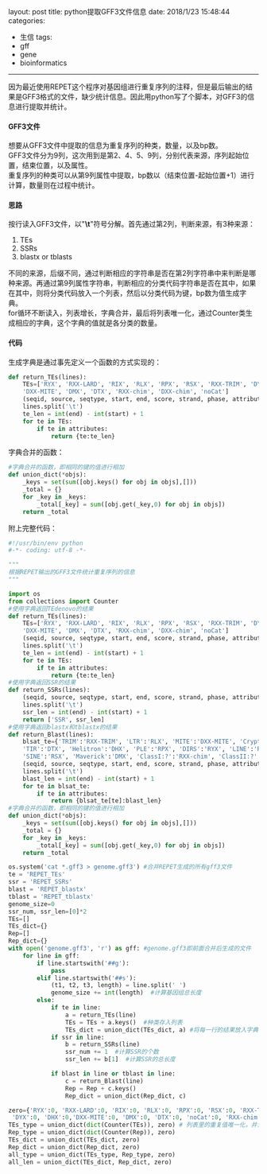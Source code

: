 
layout: post
title: python提取GFF3文件信息
date: 2018/1/23 15:48:44
categories:
- 生信
tags:
- gff
- gene
- bioinformatics
---

因为最近使用REPET这个程序对基因组进行重复序列的注释，但是最后输出的结果是GFF3格式的文件，缺少统计信息。因此用python写了个脚本，对GFF3的信息进行提取并统计。

#### GFF3文件
想要从GFF3文件中提取的信息为重复序列的种类，数量，以及bp数。  
GFF3文件分为9列，这次用到是第2、4、5、9列，分别代表来源，序列起始位置，结束位置，以及属性。  
重复序列的种类可以从第9列属性中提取，bp数以（结束位置-起始位置+1）进行计算，数量则在过程中统计。

#### 思路
按行读入GFF3文件，以"**\t**"符号分解。首先通过第2列，判断来源，有3种来源：  
1. TEs
2. SSRs
3. blastx or tblasts

不同的来源，后缀不同，通过判断相应的字符串是否在第2列字符串中来判断是哪种来源。再通过第9列属性字符串，判断相应的分类代码字符串是否在其中，如果在其中，则将分类代码放入一个列表，然后以分类代码为键，bp数为值生成字典。  
for循环不断读入，列表增长，字典合并，最后将列表唯一化，通过Counter类生成相应的字典，这个字典的值就是各分类的数量。  

#### 代码
生成字典是通过事先定义一个函数的方式实现的：  
```python
def return_TEs(lines):
    TEs=['RYX', 'RXX-LARD', 'RIX', 'RLX', 'RPX', 'RSX', 'RXX-TRIM', 'DYX', 'DHX',
    'DXX-MITE', 'DMX', 'DTX', 'RXX-chim', 'DXX-chim', 'noCat']
    (seqid, source, seqtype, start, end, score, strand, phase, attributes) =\
	lines.split('\t')
    te_len = int(end) - int(start) + 1
    for te in TEs:
        if te in attributes:
            return {te:te_len}

```

字典合并的函数：  
```python
#字典合并的函数，即相同的键的值进行相加
def union_dict(*objs):
    _keys = set(sum([obj.keys() for obj in objs],[]))
    _total = {}
    for _key in _keys:
        _total[_key] = sum([obj.get(_key,0) for obj in objs])
    return _total

```

附上完整代码：  
```python
#!/usr/bin/env python
#-*- coding: utf-8 -*-

"""
根据REPET输出的GFF3文件统计重复序列的信息
"""

import os
from collections import Counter
#使用字典返回TEdenovo的结果
def return_TEs(lines):
    TEs=['RYX', 'RXX-LARD', 'RIX', 'RLX', 'RPX', 'RSX', 'RXX-TRIM', 'DYX', 'DHX',
    'DXX-MITE', 'DMX', 'DTX', 'RXX-chim', 'DXX-chim', 'noCat']
    (seqid, source, seqtype, start, end, score, strand, phase, attributes) =\
	lines.split('\t')
    te_len = int(end) - int(start) + 1
    for te in TEs:
        if te in attributes:
            return {te:te_len}
#使用字典返回SSR的结果
def return_SSRs(lines):
    (seqid, source, seqtype, start, end, score, strand, phase, attributes) =\
	lines.split('\t')
    ssr_len = int(end) - int(start) + 1
    return ['SSR', ssr_len]
#使用字典返回blastx和tblastx的结果
def return_Blast(lines):
    blsat_te={'TRIM':'RXX-TRIM', 'LTR':'RLX', 'MITE':'DXX-MITE', 'Crypton':'DYX',
    'TIR':'DTX', 'Helitron':'DHX', 'PLE':'RPX', 'DIRS':'RYX', 'LINE':'RIX',
    'SINE':'RSX', 'Maverick':'DMX', 'ClassI:?':'RXX-chim', 'ClassII:?':'DXX-chim'} #通过字典将REPET中的分类代码与RepBase的分类代码对应起来
    (seqid, source, seqtype, start, end, score, strand, phase, attributes) =\
	lines.split('\t')
    blast_len = int(end) - int(start) + 1
    for te in blsat_te:
        if te in attributes:
            return {blsat_te[te]:blast_len}
#字典合并的函数，即相同的键的值进行相加
def union_dict(*objs):
    _keys = set(sum([obj.keys() for obj in objs],[]))
    _total = {}
    for _key in _keys:
        _total[_key] = sum([obj.get(_key,0) for obj in objs])
    return _total

os.system('cat *.gff3 > genome.gff3') #合并REPET生成的所有gff3文件
te = 'REPET_TEs'
ssr = 'REPET_SSRs'
blast = 'REPET_blastx'
tblast = 'REPET_tblastx'
genome_size=0
ssr_num, ssr_len=[0]*2
TEs=[]
TEs_dict={}
Rep=[]
Rep_dict={}
with open('genome.gff3', 'r') as gff: #genome.gff3即前面合并后生成的文件
    for line in gff:
        if line.startswith('##g'):
            pass
        elif line.startswith('##s'):
            (t1, t2, t3, length) = line.split(' ')
            genome_size += int(length)  #计算基因组总长度
        else:
            if te in line:
                a = return_TEs(line)
                TEs = TEs + a.keys()  #种类存入列表
                TEs_dict = union_dict(TEs_dict, a) #将每一行的结果放入字典
            if ssr in line:
                b = return_SSRs(line)
                ssr_num += 1  #计算SSR的个数
                ssr_len += b[1]  #计算SSR的总长度

            if blast in line or tblast in line:
                c = return_Blast(line)
                Rep = Rep + c.keys()
                Rep_dict = union_dict(Rep_dict, c)

zero={'RYX':0, 'RXX-LARD':0, 'RIX':0, 'RLX':0, 'RPX':0, 'RSX':0, 'RXX-TRIM':0,
 'DYX':0, 'DHX':0,'DXX-MITE':0, 'DMX':0, 'DTX':0, 'noCat':0, 'RXX-chim':0, 'DXX-chim':0}  #创建一个包含所有类型代码的字典，然后将之前的结果与其相加，避免空值
TEs_type = union_dict(dict(Counter(TEs)), zero) # 列表里的重复值唯一化，并计算重复的次数（相当于每种类型的个数)
Rep_type = union_dict(dict(Counter(Rep)), zero)
TEs_dict = union_dict(TEs_dict, zero)
Rep_dict = union_dict(Rep_dict, zero)
all_type = union_dict(TEs_type, Rep_type, zero)
all_len = union_dict(TEs_dict, Rep_dict, zero)

```